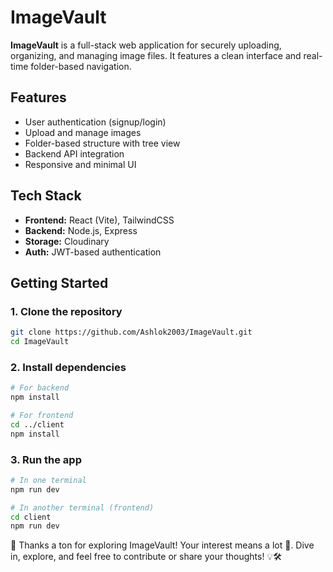 # ImageVault

**ImageVault** is a full-stack web application for securely uploading, organizing, and managing image files. It features a clean interface and real-time folder-based navigation.

## Features

- User authentication (signup/login)
- Upload and manage images
- Folder-based structure with tree view
- Backend API integration
- Responsive and minimal UI

## Tech Stack

- **Frontend:** React (Vite), TailwindCSS
- **Backend:** Node.js, Express
- **Storage:** Cloudinary
- **Auth:** JWT-based authentication

## Getting Started

### 1. Clone the repository

```bash
git clone https://github.com/Ashlok2003/ImageVault.git
cd ImageVault
````

### 2. Install dependencies

```bash
# For backend
npm install

# For frontend
cd ../client
npm install
```

### 3. Run the app

```bash
# In one terminal
npm run dev

# In another terminal (frontend)
cd client
npm run dev
```

🎉 Thanks a ton for exploring ImageVault! Your interest means a lot 🚀. Dive in, explore, and feel free to contribute or share your thoughts! 💡🛠️
